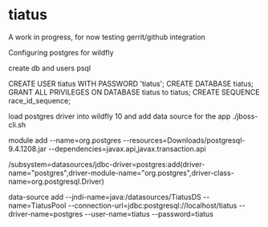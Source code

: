 # tiatus

A work in progress, for now testing gerrit/github integration

Configuring postgres for wildfly

create db and users
psql

CREATE USER tiatus WITH PASSWORD 'tiatus';
CREATE DATABASE tiatus;
GRANT ALL PRIVILEGES ON DATABASE tiatus to tiatus;
CREATE SEQUENCE race_id_sequence;

load postgres driver into wildfly 10 and add data source for the app
./jboss-cli.sh

module add --name=org.postgres --resources=Downloads/postgresql-9.4.1208.jar --dependencies=javax.api,javax.transaction.api

/subsystem=datasources/jdbc-driver=postgres:add(driver-name="postgres",driver-module-name="org.postgres",driver-class-name=org.postgresql.Driver)

data-source add --jndi-name=java:/datasources/TiatusDS --name=TiatusPool --connection-url=jdbc:postgresql://localhost/tiatus --driver-name=postgres --user-name=tiatus --password=tiatus
